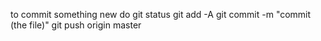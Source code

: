 <!-- rails follows mvc of web applications. mvc creates a seperation between the presentation (front end) and all the back end.
programming logic is behind the scenes and all the logic

models are resources such as (user, post, article, stock)
view make up the front end of the app.(visible layer of the app). this consists of html css and javascript
instead of index.html we will have index.html.erb
controller- this is the brains in the app. we have controllers for things such as users post articles.

terminal commands (cd, cd .. ,cd file, mkdir folder, pwd ,ls, clear, touch file,rmdir name_of_folder, rm -rf name_of_folder,cd(to go back to home))
rails( rails new whatsever, rails s (to run server) rails _5.2.0_ new whatever, gem list rails, gem install rails, gem install rails -v 5.2.0 ,)

how to generate - rails generate controller (name of controller)
git commit -m "(something in present tense)"
git add -a -->
to commit something new do 
git status
git add -A
git commit -m "commit (the file)"
git push origin master
